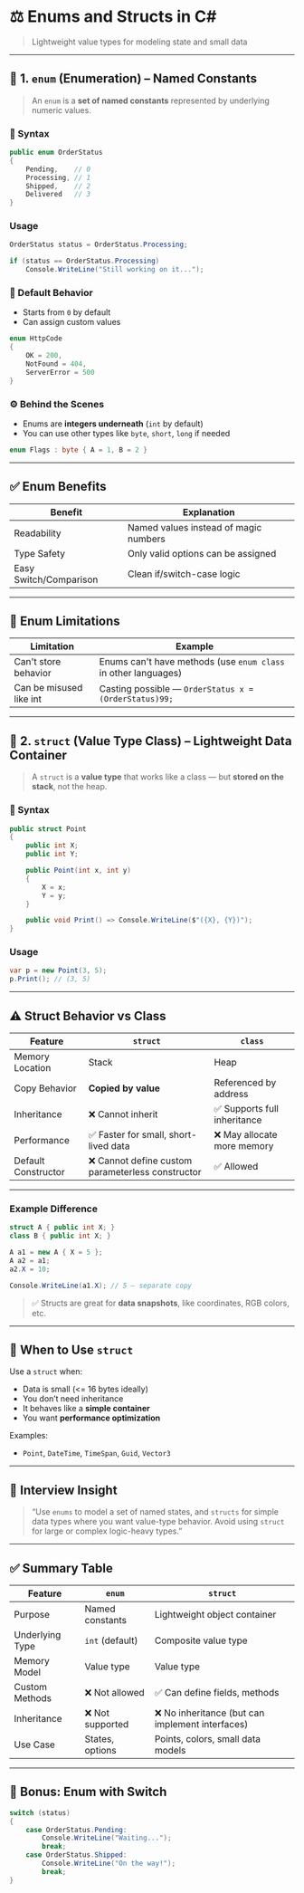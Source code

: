 # ⚖️ **Enums and Structs in C#**

> Lightweight value types for modeling state and small data

---

## 🧮 1. **`enum` (Enumeration)** – Named Constants

> An `enum` is a **set of named constants** represented by underlying numeric values.

### 🔧 Syntax

```csharp
public enum OrderStatus
{
    Pending,    // 0
    Processing, // 1
    Shipped,    // 2
    Delivered   // 3
}
```

### Usage

```csharp
OrderStatus status = OrderStatus.Processing;

if (status == OrderStatus.Processing)
    Console.WriteLine("Still working on it...");
```

### 🔎 Default Behavior

- Starts from `0` by default
- Can assign custom values

```csharp
enum HttpCode
{
    OK = 200,
    NotFound = 404,
    ServerError = 500
}
```

### ⚙️ Behind the Scenes

- Enums are **integers underneath** (`int` by default)
- You can use other types like `byte`, `short`, `long` if needed

```csharp
enum Flags : byte { A = 1, B = 2 }
```

---

## ✅ Enum Benefits

| Benefit                | Explanation                           |
| ---------------------- | ------------------------------------- |
| Readability            | Named values instead of magic numbers |
| Type Safety            | Only valid options can be assigned    |
| Easy Switch/Comparison | Clean if/switch-case logic            |

---

## 🚧 Enum Limitations

| Limitation              | Example                                                        |
| ----------------------- | -------------------------------------------------------------- |
| Can't store behavior    | Enums can't have methods (use `enum class` in other languages) |
| Can be misused like int | Casting possible — `OrderStatus x = (OrderStatus)99;`          |

---

## 🧱 2. **`struct` (Value Type Class)** – Lightweight Data Container

> A `struct` is a **value type** that works like a class — but **stored on the stack**, not the heap.

### 🔧 Syntax

```csharp
public struct Point
{
    public int X;
    public int Y;

    public Point(int x, int y)
    {
        X = x;
        Y = y;
    }

    public void Print() => Console.WriteLine($"({X}, {Y})");
}
```

### Usage

```csharp
var p = new Point(3, 5);
p.Print(); // (3, 5)
```

---

## ⚠️ Struct Behavior vs Class

| Feature             | `struct`                                          | `class`                      |
| ------------------- | ------------------------------------------------- | ---------------------------- |
| Memory Location     | Stack                                             | Heap                         |
| Copy Behavior       | **Copied by value**                               | Referenced by address        |
| Inheritance         | ❌ Cannot inherit                                 | ✅ Supports full inheritance |
| Performance         | ✅ Faster for small, short-lived data             | ❌ May allocate more memory  |
| Default Constructor | ❌ Cannot define custom parameterless constructor | ✅ Allowed                   |

---

### Example Difference

```csharp
struct A { public int X; }
class B { public int X; }

A a1 = new A { X = 5 };
A a2 = a1;
a2.X = 10;

Console.WriteLine(a1.X); // 5 — separate copy
```

> ✅ Structs are great for **data snapshots**, like coordinates, RGB colors, etc.

---

## 🧠 When to Use `struct`

Use a `struct` when:

- Data is small (<= 16 bytes ideally)
- You don’t need inheritance
- It behaves like a **simple container**
- You want **performance optimization**

Examples:

- `Point`, `DateTime`, `TimeSpan`, `Guid`, `Vector3`

---

## 💬 Interview Insight

> “Use `enums` to model a set of named states, and `structs` for simple data types where you want value-type behavior. Avoid using `struct` for large or complex logic-heavy types.”

---

## ✅ Summary Table

| Feature         | `enum`           | `struct`                                         |
| --------------- | ---------------- | ------------------------------------------------ |
| Purpose         | Named constants  | Lightweight object container                     |
| Underlying Type | `int` (default)  | Composite value type                             |
| Memory Model    | Value type       | Value type                                       |
| Custom Methods  | ❌ Not allowed   | ✅ Can define fields, methods                    |
| Inheritance     | ❌ Not supported | ❌ No inheritance (but can implement interfaces) |
| Use Case        | States, options  | Points, colors, small data models                |

---

## 🧩 Bonus: Enum with Switch

```csharp
switch (status)
{
    case OrderStatus.Pending:
        Console.WriteLine("Waiting...");
        break;
    case OrderStatus.Shipped:
        Console.WriteLine("On the way!");
        break;
}
```
